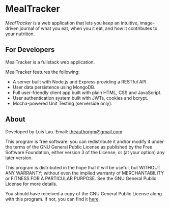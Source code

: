 # MealTracker

_MealTracker_ is a web application that lets you keep an intuitive, image-driven journal of what you eat, when you it eat, and how it contributes to your nutrition. 

## For Developers

MealTracker is a fullstack web application.

MealTracker features the following:
* A server built with Node.js and Express providing a RESTful API.
* User data persistence using MongoDB.
* Full user-friendly client app built with plain HTML, CSS and JavaScript.
* User authentication system built with JWTs, cookies and bcrypt.
* Mocha-powered Unit Testing (serverside only).

## About

Developed by Luis Lau.
Email: theauthorgm@gmail.com

This program is free software: you can redistribute it and/or modify it under the terms of the GNU General Public License as published by the Free Software Foundation, either version 3 of the License, or (at your option) any later version.

This program is distributed in the hope that it will be useful, but WITHOUT ANY WARRANTY; without even the implied warranty of MERCHANTABILITY or FITNESS FOR A PARTICULAR PURPOSE. See the GNU General Public License for more details.

You should have received a copy of the GNU General Public License along with this program. If not, you can find it [here](https://www.gnu.org/licenses/>).
